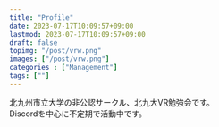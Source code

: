 ```yaml
---
title: "Profile"
date: 2023-07-17T10:09:57+09:00
lastmod: 2023-07-17T10:09:57+09:00
draft: false
topimg: "/post/vrw.png"
images: ["/post/vrw.png"]
categories : ["Management"]
tags: [""]
---
```


北九州市立大学の非公認サークル、北九大VR勉強会です。  
Discordを中心に不定期で活動中です。